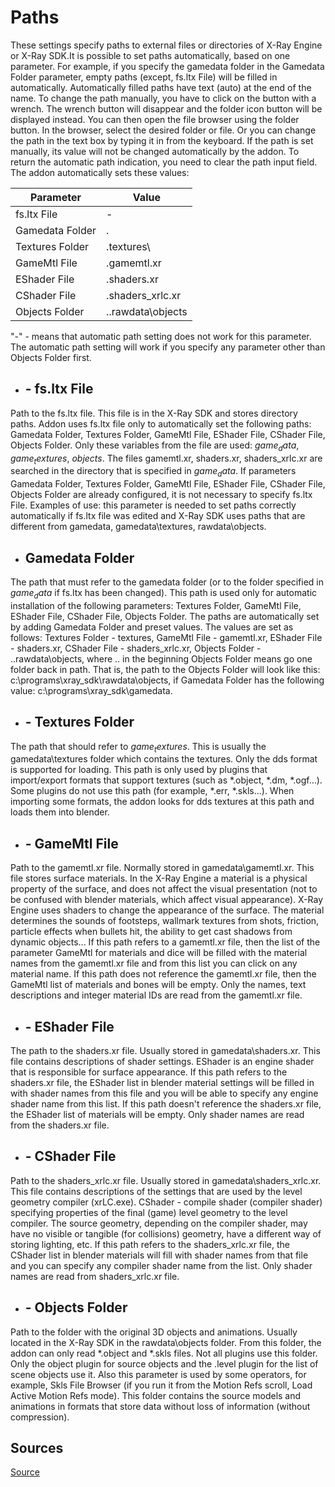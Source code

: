 # Paths

These settings specify paths to external files or directories of X-Ray Engine or X-Ray SDK.It is possible to set paths automatically, based on one parameter. For example, if you specify the gamedata folder in the Gamedata Folder parameter, empty paths (except, fs.ltx File) will be filled in automatically. Automatically filled paths have text (auto) at the end of the name. To change the path manually, you have to click on the button with a wrench. The wrench button will disappear and the folder icon button will be displayed instead. You can then open the file browser using the folder button. In the browser, select the desired folder or file. Or you can change the path in the text box by typing it in from the keyboard. If the path is set manually, its value will not be changed automatically by the addon. To return the automatic path indication, you need to clear the path input field.
The addon automatically sets these values:

| Parameter | Value |
---|---|
| fs.ltx File | - |
| Gamedata Folder | . |
| Textures Folder | .textures\ |
| GameMtl File | .gamemtl.xr |
| EShader File | .shaders.xr |
| CShader File | .shaders_xrlc.xr |
| Objects Folder | ..rawdata\objects |

"-" - means that automatic path setting does not work for this parameter. The automatic path setting will work if you specify any parameter other than Objects Folder first.

- ## - fs.ltx File
Path to the fs.ltx file. This file is in the X-Ray SDK and stores directory paths. Addon uses fs.ltx file only to automatically set the following paths: Gamedata Folder, Textures Folder, GameMtl File, EShader File, CShader File, Objects Folder. Only these variables from the file are used: $game_data$, $game_textures$, $objects$. The files gamemtl.xr, shaders.xr, shaders_xrlc.xr are searched in the directory that is specified in $game_data$. If parameters Gamedata Folder, Textures Folder, GameMtl File, EShader File, CShader File, Objects Folder are already configured, it is not necessary to specify fs.ltx File.
Examples of use: this parameter is needed to set paths correctly automatically if fs.ltx file was edited and X-Ray SDK uses paths that are different from gamedata, gamedata\textures, rawdata\objects.

- ## Gamedata Folder
The path that must refer to the gamedata folder (or to the folder specified in $game_data$ if fs.ltx has been changed). This path is used only for automatic installation of the following parameters: Textures Folder, GameMtl File, EShader File, CShader File, Objects Folder. The paths are automatically set by adding Gamedata Folder and preset values. The values are set as follows: Textures Folder - textures, GameMtl File - gamemtl.xr, EShader File - shaders.xr, CShader File - shaders_xrlc.xr, Objects Folder - ..rawdata\objects, where .. in the beginning Objects Folder means go one folder back in path. That is, the path to the Objects Folder will look like this: c:\programs\xray_sdk\rawdata\objects\, if Gamedata Folder has the following value: c:\programs\xray_sdk\gamedata\.

- ## - Textures Folder
The path that should refer to $game_textures$. This is usually the gamedata\textures folder which contains the textures. Only the dds format is supported for loading. This path is only used by plugins that import/export formats that support textures (such as *.object, *.dm, *.ogf...). Some plugins do not use this path (for example, *.err, *.skls...). When importing some formats, the addon looks for dds textures at this path and loads them into blender.

- ## - GameMtl File
Path to the gamemtl.xr file. Normally stored in gamedata\gamemtl.xr. This file stores surface materials. In the X-Ray Engine a material is a physical property of the surface, and does not affect the visual presentation (not to be confused with blender materials, which affect visual appearance). X-Ray Engine uses shaders to change the appearance of the surface. The material determines the sounds of footsteps, wallmark textures from shots, friction, particle effects when bullets hit, the ability to get cast shadows from dynamic objects... If this path refers to a gamemtl.xr file, then the list of the parameter GameMtl for materials and dice will be filled with the material names from the gamemtl.xr file and from this list you can click on any material name. If this path does not reference the gamemtl.xr file, then the GameMtl list of materials and bones will be empty. Only the names, text descriptions and integer material IDs are read from the gamemtl.xr file.

- ## - EShader File
The path to the shaders.xr file. Usually stored in gamedata\shaders.xr. This file contains descriptions of shader settings. EShader is an engine shader that is responsible for surface appearance. If this path refers to the shaders.xr file, the EShader list in blender material settings will be filled in with shader names from this file and you will be able to specify any engine shader name from this list. If this path doesn't reference the shaders.xr file, the EShader list of materials will be empty. Only shader names are read from the shaders.xr file.

- ## - CShader File
Path to the shaders_xrlc.xr file. Usually stored in gamedata\shaders_xrlc.xr. This file contains descriptions of the settings that are used by the level geometry compiler (xrLC.exe). CShader - compile shader (compiler shader) specifying properties of the final (game) level geometry to the level compiler. The source geometry, depending on the compiler shader, may have no visible or tangible (for collisions) geometry, have a different way of storing lighting, etc. If this path refers to the shaders_xrlc.xr file, the CShader list in blender materials will fill with shader names from that file and you can specify any compiler shader name from the list. Only shader names are read from shaders_xrlc.xr file.

- ## - Objects Folder
Path to the folder with the original 3D objects and animations. Usually located in the X-Ray SDK in the rawdata\objects folder. From this folder, the addon can only read *.object and *.skls files. Not all plugins use this folder. Only the object plugin for source objects and the .level plugin for the list of scene objects use it. Also this parameter is used by some operators, for example, Skls File Browser (if you run it from the Motion Refs scroll, Load Active Motion Refs mode). This folder contains the source models and animations in formats that store data without loss of information (without compression).

## Sources
[Source](https://github.com/PavelBlend/blender-xray/wiki/Preferences)